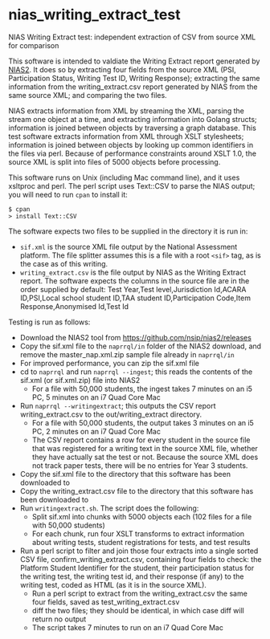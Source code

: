 # nias_writing_extract_test
NIAS Writing Extract test: independent extraction of CSV from source XML for comparison

This software is intended to valdiate the Writing Extract report generated by [NIAS2](https://github.com/nsip/nias2). It does so by extracting four fields from the source XML (PSI, Participation Status, Writing Test ID, Writing Response); extracting the same information from the writing_extract.csv report generated by NIAS from the same source XML; and comparing the two files.

NIAS extracts information from XML by streaming the XML, parsing the stream one object at a time, and extracting information into Golang structs; information is joined between objects by traversing a graph database. This test software extracts information from XML through XSLT stylesheets; information is joined between objects by looking up common identifiers in the files via perl. Because of performance constraints around XSLT 1.0, the source XML is split into files of 5000 objects before processing.

This software runs on Unix (including Mac command line), and it uses xsltproc and perl. The perl script uses Text::CSV to 
parse the NIAS output; you will need to run `cpan` to install it:

````
$ cpan
> install Text::CSV
````

The software expects two files to be supplied in the directory it is run in:
* `sif.xml` is the source XML file output by the National Assessment platform. The file splitter assumes this is a file with a root `<sif>` tag, as is the case as of this writing.
* `writing_extract.csv` is the file output by NIAS as the Writing Extract report. The software expects the columns in the source file are in the order supplied by default: Test Year,Test level,Jurisdiction Id,ACARA ID,PSI,Local school student ID,TAA student ID,Participation Code,Item Response,Anonymised Id,Test Id

Testing is run as follows:
* Download the NIAS2 tool from https://github.com/nsip/nias2/releases
* Copy the sif.xml file to the `naprrql/in` folder of the NIAS2 download, and remove the master_nap.xml.zip sample file already in `naprrql/in`
* For improved performance, you can zip the sif.xml file
* cd to `naprrql` and run `naprrql --ingest`; this reads the contents of the sif.xml (or sif.xml.zip) file into NIAS2
  * For a file with 50,000 students, the ingest takes 7 minutes on an i5 PC, 5 minutes on an i7 Quad Core Mac
* Run `naprrql --writingextract`; this outputs the CSV report writing_extract.csv to the out/writing_extract directory. 
  * For a file with 50,000 students, the output takes 3 minutes on an i5 PC, 2 minutes on an i7 Quad Core Mac
  * The CSV report contains a row for every student in the source file that was registered for a writing text in the source XML file, whether they have actually sat the test or not. Because the source XML does not track paper tests, there will be no entries for Year 3 students.
* Copy the sif.xml file to the directory that this software has been downloaded to
* Copy the writing_extract.csv file to the directory that this software has been downloaded to
* Run `writingextract.sh`. The script does the following:
  * Split sif.xml into chunks with 5000 objects each (102 files for a file with 50,000 students)
  * For each chunk, run four XSLT transforms to extract information about writing tests, student registrations for tests, and test results
* Run a perl script to filter and join those four extracts into a single sorted CSV file, confirm_writing_extract.csv, containing four fields to check: the Platform Student Identifier for the student, their participation status for the writing test, the writing test id, and their response (if any) to the writing test, coded as HTML (as it is in the source XML).
   * Run a perl script to extract from the writing_extract.csv the same four fields, saved as test_writing_extract.csv
   * diff the two files; they should be identical, in which case diff will return no output
   * The script takes 7 minutes to run on an i7 Quad Core Mac
